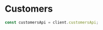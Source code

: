 <!-- Optimized: 2025-10-06 -->
<!-- RPM: 1.6.2.1.1.6.2.1_customers_20251006 -->
<!-- Session: E2E RPM DNA Application -->
<!-- AOM: RND (Reggie & Dro) -->
<!-- COI: TECHNOLOGY -->
<!-- RPM: HIGH -->
<!-- ACTION: BUILD -->

# Customers

```ts
const customersApi = client.customersApi;
```
